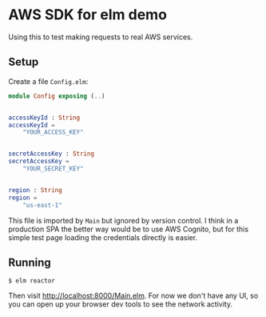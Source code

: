 # AWS SDK for elm demo

Using this to test making requests to real AWS services.

## Setup

Create a file `Config.elm`:

```elm
module Config exposing (..)


accessKeyId : String
accessKeyId =
    "YOUR_ACCESS_KEY"


secretAccessKey : String
secretAccessKey =
    "YOUR_SECRET_KEY"


region : String
region =
    "us-east-1"
```

This file is imported by `Main` but ignored by version control. I think in a production SPA the better way would be to use AWS Cognito, but for this simple test page loading the credentials directly is easier.

## Running

```shell
$ elm reactor
```

Then visit [http://localhost:8000/Main.elm](http://localhost:8000/Main.elm). For now we don't have any UI, so you can open up your browser dev tools to see the network activity.
